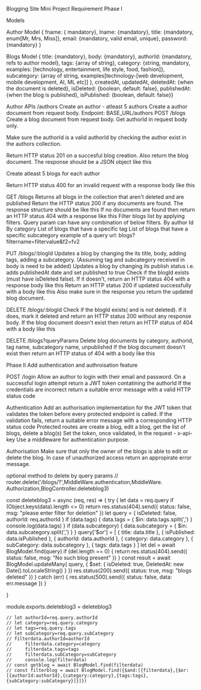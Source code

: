 Blogging Site Mini Project Requirement
Phase I

Models

Author Model
{ fname: { mandatory}, lname: {mandatory}, title: {mandatory, enum[Mr, Mrs, Miss]}, email: {mandatory, valid email, unique}, password: {mandatory} }

Blogs Model
{ title: {mandatory}, body: {mandatory}, authorId: {mandatory, refs to author model}, tags: {array of string}, category: {string, mandatory, examples: [technology, entertainment, life style, food, fashion]}, subcategory: {array of string, examples[technology-[web development, mobile development, AI, ML etc]] }, createdAt, updatedAt, deletedAt: {when the document is deleted}, isDeleted: {boolean, default: false}, publishedAt: {when the blog is published}, isPublished: {boolean, default: false}}

Author APIs /authors
Create an author - atleast 5 authors
Create a author document from request body. Endpoint: BASE_URL/authors
POST /blogs
Create a blog document from request body. Get authorId in request body only.

Make sure the authorId is a valid authorId by checking the author exist in the authors collection.

Return HTTP status 201 on a succesful blog creation. Also return the blog document. The response should be a JSON object like this

Create atleast 5 blogs for each author

Return HTTP status 400 for an invalid request with a response body like this

GET /blogs
Returns all blogs in the collection that aren't deleted and are published
Return the HTTP status 200 if any documents are found. The response structure should be like this
If no documents are found then return an HTTP status 404 with a response like this
Filter blogs list by applying filters. Query param can have any combination of below filters.
By author Id
By category
List of blogs that have a specific tag
List of blogs that have a specific subcategory example of a query url: blogs?filtername=filtervalue&f2=fv2

PUT /blogs/:blogId
Updates a blog by changing the its title, body, adding tags, adding a subcategory. (Assuming tag and subcategory received in body is need to be added)
Updates a blog by changing its publish status i.e. adds publishedAt date and set published to true
Check if the blogId exists (must have isDeleted false). If it doesn't, return an HTTP status 404 with a response body like this
Return an HTTP status 200 if updated successfully with a body like this
Also make sure in the response you return the updated blog document.

DELETE /blogs/:blogId
Check if the blogId exists( and is not deleted). If it does, mark it deleted and return an HTTP status 200 without any response body.
If the blog document doesn't exist then return an HTTP status of 404 with a body like this

DELETE /blogs?queryParams
Delete blog documents by category, authorid, tag name, subcategory name, unpublished
If the blog document doesn't exist then return an HTTP status of 404 with a body like this

Phase II
Add authentication and authroisation feature

POST /login
Allow an author to login with their email and password. On a successful login attempt return a JWT token contatining the authorId
If the credentials are incorrect return a suitable error message with a valid HTTP status code

Authentication
Add an authorisation implementation for the JWT token that validates the token before every protected endpoint is called. If the validation fails, return a suitable error message with a corresponding HTTP status code
Protected routes are create a blog, edit a blog, get the list of blogs, delete a blog(s)
Set the token, once validated, in the request - x-api-key
Use a middleware for authentication purpose.

Authorisation
Make sure that only the owner of the blogs is able to edit or delete the blog.
In case of unauthorized access return an appropirate error message.



optional method to delete by query params
// router.delete('/blogs/?',MiddleWare.authentication,MiddleWare. Authorization,BlogController.deleteblog3)



const deleteblog3 = async (req, res) => {
  try {
    let data = req.query
    if (Object.keys(data).length <= 0) return res.status(404).send({ status: false, msg: "please enter filter for deletion" })
    let query = {
      isDeleted: false,
      authorId: req.authorId
    }
    if (data.tags) {
      data.tags = { $in: data.tags.split(',') }
      console.log(data.tags)
    }
    if (data.subcategory) {
      data.subcategory = { $in: data.subcategory.split(',') }
    }
    query['$or'] = [
      { title: data.title },
      { isPublished: data.isPublished },
      { authorId: data.authorId },
      { category: data.category },
      { subCategory: data.subcategory },
      { tags: data.tags }
    ]
    let del = await BlogModel.find(query)
    if (del.length == 0) {
      return res.status(404).send({ status: false, msg: "No such blog present" })
    }
    const result = await BlogModel.updateMany(
      query, { $set: { isDeleted: true, DeletedAt: new Date().toLocaleString() } })
    res.status(200).send({ status: true, msg: "blogs deleted" })
  }
  catch (err) {
    res.status(500).send({ status: false, data: err.message })
  }
  <!-- if( query.authorId !=authIdtoken){
    return res.status(403).send({status:false,msg:"you are unauthorised to change other data"})
  } -->
}

module.exports.deleteblog3 = deleteblog3



<!-- update blog by 2 db query  but its individual find not continution of first find-->
    // let authorId=req.query.authorId
    // let category=req.query.category
    // let tags=req.query.tags
    // let subCategory=req.query.subCategory
    // filterdata.authorId=authorId
    //     filterdata.category=category
    //     filterdata.tags=tags
    //     filterdata.subCategory=subCategory
    //     console.log(filterdata)
    // const getblog = await BlogModel.find(filterdata)
    // const filterblog = await BlogModel.find({$and:[{filterdata},{$or:[{authorId:authorId},{category:category},{tags:tags},{subCategory:subCategory}]}]})